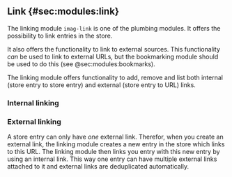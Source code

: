 ## Link {#sec:modules:link}

The linking module `imag-link` is one of the plumbing modules.
It offers the possibility to link entries in the store.

It also offers the functionality to link to external sources. This functionality
_can_ be used to link to external URLs, but the bookmarking module should be
used to do this (see @sec:modules:bookmarks).

The linking module offers functionality to add, remove and list both internal
(store entry to store entry) and external (store entry to URL) links.

### Internal linking

<!-- internal linking description remains to be written -->

### External linking

A store entry can only have _one_ external link. Therefor, when you create an
external link, the linking module creates a new entry in the store which links
to this URL. The linking module then links you entry with this new entry by
using an internal link. This way one entry can have multiple external links
attached to it and external links are deduplicated automatically.

